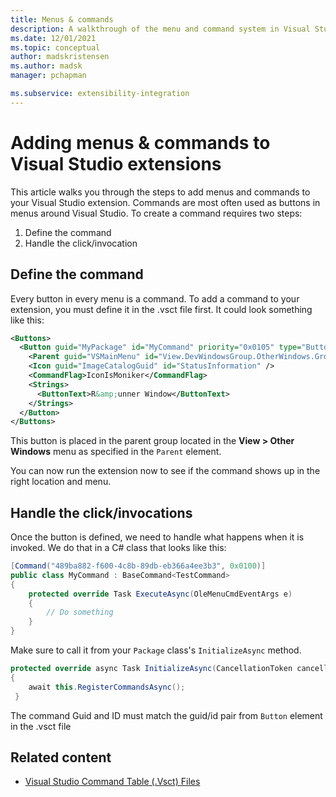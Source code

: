 ```yaml
---
title: Menus & commands
description: A walkthrough of the menu and command system in Visual Studio.
ms.date: 12/01/2021
ms.topic: conceptual
author: madskristensen
ms.author: madsk
manager: pchapman

ms.subservice: extensibility-integration
---
```

# Adding menus & commands to Visual Studio extensions


This article walks you through the steps to add menus and commands to your Visual Studio extension. Commands are most often used as buttons in menus around Visual Studio. To create a command requires two steps:

1. Define the command
2. Handle the click/invocation

## Define the command
Every button in every menu is a command. To add a command to your extension, you must define it in the .vsct file first. It could look something like this:

```xml
<Buttons>
  <Button guid="MyPackage" id="MyCommand" priority="0x0105" type="Button">
    <Parent guid="VSMainMenu" id="View.DevWindowsGroup.OtherWindows.Group1"/>
    <Icon guid="ImageCatalogGuid" id="StatusInformation" />
    <CommandFlag>IconIsMoniker</CommandFlag>
    <Strings>
      <ButtonText>R&amp;unner Window</ButtonText>
    </Strings>
  </Button>
</Buttons>
```

This button is placed in the parent group located in the **View > Other Windows** menu as specified in the `Parent` element.

You can now run the extension now to see if the command shows up in the right location and menu.

## Handle the click/invocations
Once the button is defined, we need to handle what happens when it is invoked. We do that in a C# class that looks like this:

```csharp
[Command("489ba882-f600-4c8b-89db-eb366a4ee3b3", 0x0100)]
public class MyCommand : BaseCommand<TestCommand>
{
    protected override Task ExecuteAsync(OleMenuCmdEventArgs e)
    {
        // Do something
    }
}
```

Make sure to call it from your `Package` class's `InitializeAsync` method.

```csharp
protected override async Task InitializeAsync(CancellationToken cancellationToken, IProgress<ServiceProgressData> progress)
{
    await this.RegisterCommandsAsync();
 }    
```

The command Guid and ID must match the guid/id pair from `Button` element in the .vsct file

## Related content

* [Visual Studio Command Table (.Vsct) Files](../../internals/visual-studio-command-table-dot-vsct-files.md)
